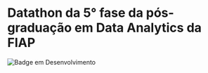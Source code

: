# Datathon da 5° fase da pós-graduação em Data Analytics da FIAP

![Badge em Desenvolvimento](http://img.shields.io/static/v1?label=STATUS&message=EM%20DESENVOLVIMENTO&color=GREEN&style=for-the-badge)
